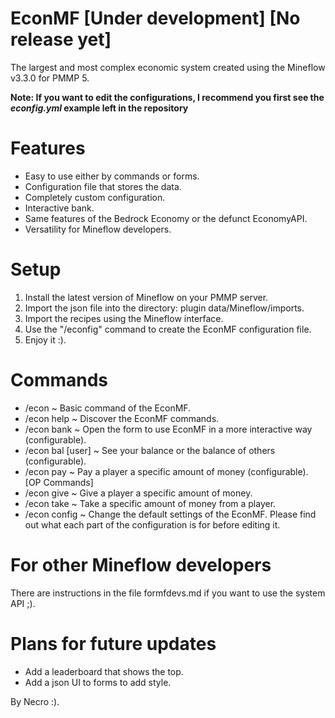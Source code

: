 # EconMF [Under development] [No release yet]
The largest and most complex economic system created using the Mineflow v3.3.0 for PMMP 5.

**Note: If you want to edit the configurations, I recommend you first see the _econfig.yml_ example left in the repository**

# Features
- Easy to use either by commands or forms.
- Configuration file that stores the data.
- Completely custom configuration.
- Interactive bank.
- Same features of the Bedrock Economy or the defunct EconomyAPI.
- Versatility for Mineflow developers.

# Setup
1. Install the latest version of Mineflow on your PMMP server.
2. Import the json file into the directory: plugin data/Mineflow/imports.
3. Import the recipes using the Mineflow interface.
4. Use the "/econfig" command to create the EconMF configuration file.
5. Enjoy it :).

# Commands
- /econ ~ Basic command of the EconMF.
- /econ help ~ Discover the EconMF commands.
- /econ bank ~ Open the form to use EconMF in a more interactive way (configurable).
- /econ bal [user] ~ See your balance or the balance of others (configurable).
- /econ pay <user> <amount> ~ Pay a player a specific amount of money (configurable).
[OP Commands]
- /econ give <user> <amount> ~ Give a player a specific amount of money.
- /econ take <user> <amount> ~ Take a specific amount of money from a player.
- /econ config ~ Change the default settings of the EconMF. Please find out what each part of the configuration is for before editing it.

# For other Mineflow developers
There are instructions in the file formfdevs.md if you want to use the system API ;).

# Plans for future updates
- Add a leaderboard that shows the top.
- Add a json UI to forms to add style.

By Necro :).
